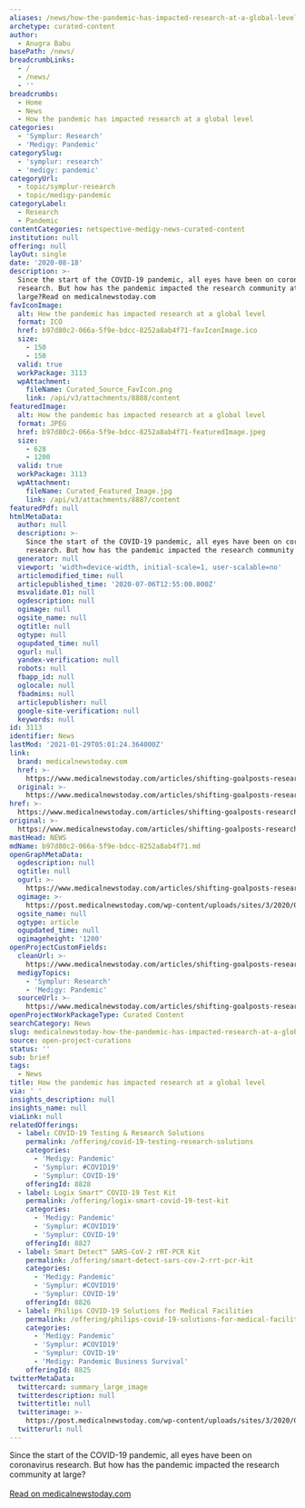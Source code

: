```yaml
---
aliases: /news/how-the-pandemic-has-impacted-research-at-a-global-level
archetype: curated-content
author:
  - Anugra Babu
basePath: /news/
breadcrumbLinks:
  - /
  - /news/
  - ''
breadcrumbs:
  - Home
  - News
  - How the pandemic has impacted research at a global level
categories:
  - 'Symplur: Research'
  - 'Medigy: Pandemic'
categorySlug:
  - 'symplur: research'
  - 'medigy: pandemic'
categoryUrl:
  - topic/symplur-research
  - topic/medigy-pandemic
categoryLabel:
  - Research
  - Pandemic
contentCategories: netspective-medigy-news-curated-content
institution: null
offering: null
layOut: single
date: '2020-08-18'
description: >-
  Since the start of the COVID-19 pandemic, all eyes have been on coronavirus
  research. But how has the pandemic impacted the research community at
  large?Read on medicalnewstoday.com
favIconImage:
  alt: How the pandemic has impacted research at a global level
  format: ICO
  href: b97d80c2-066a-5f9e-bdcc-8252a8ab4f71-favIconImage.ico
  size:
    - 150
    - 150
  valid: true
  workPackage: 3113
  wpAttachment:
    fileName: Curated_Source_FavIcon.png
    link: /api/v3/attachments/8888/content
featuredImage:
  alt: How the pandemic has impacted research at a global level
  format: JPEG
  href: b97d80c2-066a-5f9e-bdcc-8252a8ab4f71-featuredImage.jpeg
  size:
    - 628
    - 1200
  valid: true
  workPackage: 3113
  wpAttachment:
    fileName: Curated_Featured_Image.jpg
    link: /api/v3/attachments/8887/content
featuredPdf: null
htmlMetaData:
  author: null
  description: >-
    Since the start of the COVID-19 pandemic, all eyes have been on coronavirus
    research. But how has the pandemic impacted the research community at large?
  generator: null
  viewport: 'width=device-width, initial-scale=1, user-scalable=no'
  articlemodified_time: null
  articlepublished_time: '2020-07-06T12:55:00.000Z'
  msvalidate.01: null
  ogdescription: null
  ogimage: null
  ogsite_name: null
  ogtitle: null
  ogtype: null
  ogupdated_time: null
  ogurl: null
  yandex-verification: null
  robots: null
  fbapp_id: null
  oglocale: null
  fbadmins: null
  articlepublisher: null
  google-site-verification: null
  keywords: null
id: 3113
identifier: News
lastMod: '2021-01-29T05:01:24.364000Z'
link:
  brand: medicalnewstoday.com
  href: >-
    https://www.medicalnewstoday.com/articles/shifting-goalposts-research-in-the-time-of-the-coronavirus
  original: >-
    https://www.medicalnewstoday.com/articles/shifting-goalposts-research-in-the-time-of-the-coronavirus
href: >-
  https://www.medicalnewstoday.com/articles/shifting-goalposts-research-in-the-time-of-the-coronavirus
original: >-
  https://www.medicalnewstoday.com/articles/shifting-goalposts-research-in-the-time-of-the-coronavirus
mastHead: NEWS
mdName: b97d80c2-066a-5f9e-bdcc-8252a8ab4f71.md
openGraphMetaData:
  ogdescription: null
  ogtitle: null
  ogurl: >-
    https://www.medicalnewstoday.com/articles/shifting-goalposts-research-in-the-time-of-the-coronavirus
  ogimage: >-
    https://post.medicalnewstoday.com/wp-content/uploads/sites/3/2020/07/GettyImages-1213006106-800x1200.jpg
  ogsite_name: null
  ogtype: article
  ogupdated_time: null
  ogimageheight: '1200'
openProjectCustomFields:
  cleanUrl: >-
    https://www.medicalnewstoday.com/articles/shifting-goalposts-research-in-the-time-of-the-coronavirus
  medigyTopics:
    - 'Symplur: Research'
    - 'Medigy: Pandemic'
  sourceUrl: >-
    https://www.medicalnewstoday.com/articles/shifting-goalposts-research-in-the-time-of-the-coronavirus
openProjectWorkPackageType: Curated Content
searchCategory: News
slug: medicalnewstoday-how-the-pandemic-has-impacted-research-at-a-global-level
source: open-project-curations
status: ''
sub: brief
tags:
  - News
title: How the pandemic has impacted research at a global level
via: ' '
insights_description: null
insights_name: null
viaLink: null
relatedOfferings:
  - label: COVID-19 Testing & Research Solutions
    permalink: /offering/covid-19-testing-research-solutions
    categories:
      - 'Medigy: Pandemic'
      - 'Symplur: #COVID19'
      - 'Symplur: COVID-19'
    offeringId: 8828
  - label: Logix Smart™ COVID-19 Test Kit
    permalink: /offering/logix-smart-covid-19-test-kit
    categories:
      - 'Medigy: Pandemic'
      - 'Symplur: #COVID19'
      - 'Symplur: COVID-19'
    offeringId: 8827
  - label: Smart Detect™ SARS-CoV-2 rRT-PCR Kit
    permalink: /offering/smart-detect-sars-cov-2-rrt-pcr-kit
    categories:
      - 'Medigy: Pandemic'
      - 'Symplur: #COVID19'
      - 'Symplur: COVID-19'
    offeringId: 8826
  - label: Philips COVID-19 Solutions for Medical Facilities
    permalink: /offering/philips-covid-19-solutions-for-medical-facilities
    categories:
      - 'Medigy: Pandemic'
      - 'Symplur: #COVID19'
      - 'Symplur: COVID-19'
      - 'Medigy: Pandemic Business Survival'
    offeringId: 8825
twitterMetaData:
  twittercard: summary_large_image
  twitterdescription: null
  twittertitle: null
  twitterimage: >-
    https://post.medicalnewstoday.com/wp-content/uploads/sites/3/2020/07/GettyImages-1213006106-732x549.jpg
  twitterurl: null
---
```

Since the start of the COVID-19 pandemic, all eyes have been on coronavirus research. But how has the pandemic impacted the research community at large?<br><br><a target="_blank" href=https://www.medicalnewstoday.com/articles/shifting-goalposts-research-in-the-time-of-the-coronavirus>Read on medicalnewstoday.com</a>